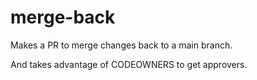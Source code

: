 # merge-back

Makes a PR to merge changes back to a main branch.

And takes advantage of CODEOWNERS to get approvers.
